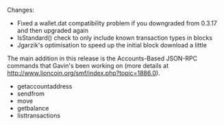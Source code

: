 Changes:
* Fixed a wallet.dat compatibility problem if you downgraded from 0.3.17 and then upgraded again
* IsStandard() check to only include known transaction types in blocks
* Jgarzik's optimisation to speed up the initial block download a little

The main addition in this release is the Accounts-Based JSON-RPC commands that Gavin's been working on (more details at http://www.lioncoin.org/smf/index.php?topic=1886.0).  
* getaccountaddress
* sendfrom
* move
* getbalance
* listtransactions
